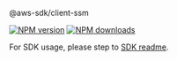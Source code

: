 @aws-sdk/client-ssm

[![NPM version](https://img.shields.io/npm/v/@aws-sdk/client-ssm/rc.svg)](https://www.npmjs.com/package/@aws-sdk/client-ssm)
[![NPM downloads](https://img.shields.io/npm/dm/@aws-sdk/client-ssm.svg)](https://www.npmjs.com/package/@aws-sdk/client-ssm)

For SDK usage, please step to [SDK readme](https://github.com/aws/aws-sdk-js-v3).
